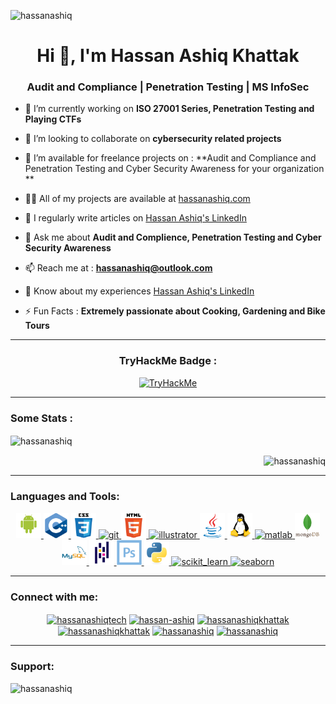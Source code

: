 <p align="left"> <img src="https://komarev.com/ghpvc/?username=hassanashiq&label=Profile%20views&color=0e75b6&style=flat" alt="hassanashiq" /> </p>

<h1 align="center">Hi 👋, I'm Hassan Ashiq Khattak</h1>
<h3 align="center">Audit and Compliance | Penetration Testing | MS InfoSec</h3>




- 🔭 I’m currently working on **ISO 27001 Series, Penetration Testing and Playing CTFs**

- 👯 I’m looking to collaborate on **cybersecurity related projects**

- 🤝 I’m available for freelance projects on :  **Audit and Compliance and Penetration Testing and Cyber Security Awareness for your organization **

- 👨‍💻 All of my projects are available at <a href="https://www.hassanashiq.com/" target="_blank" >hassanashiq.com</a>

- 📝 I regularly write articles on <a href="www.linkedin.com/in/hassan-ashiq" target="_blank">Hassan Ashiq's LinkedIn</a>

- 💬 Ask me about **Audit and Complience, Penetration Testing and Cyber Security Awareness**

- 📫 Reach me at : **hassanashiq@outlook.com**

- 📄 Know about my experiences <a href="www.linkedin.com/in/hassan-ashiq" target="_blank">Hassan Ashiq's LinkedIn</a>

- ⚡ Fun Facts : **Extremely passionate about Cooking, Gardening and Bike Tours**


<hr size="2" width="100%" color="white">  

<div align='center'>
<h3> TryHackMe Badge :</h3>
<a href="www.tryhackme.com/p/hassanashiq"> <img src="https://tryhackme-badges.s3.amazonaws.com/hassanashiq.png" alt="TryHackMe" > </a>
</div>

<hr size="2" width="100%" color="white">  

<div class="main">
<h3> Some Stats :</h3>
  
  <div align='left'>
<p><img align="center" src="https://github-readme-streak-stats.herokuapp.com/?user=hassanashiq&" alt="hassanashiq" /></p>
  </div>
  
  <div align='right'>
<p>&nbsp;<img align="center" src="https://github-readme-stats.vercel.app/api?username=hassanashiq&show_icons=true&locale=en" alt="hassanashiq" /></p>
  </div>
 
  </div>
  
<hr size="2" width="100%" color="white">  


<h3 align="left">Languages and Tools:</h3>
<p align="center"> <a href="https://developer.android.com" target="_blank" rel="noreferrer"> <img src="https://raw.githubusercontent.com/devicons/devicon/master/icons/android/android-original-wordmark.svg" alt="android" width="40" height="40"/> </a> <a href="https://www.w3schools.com/cpp/" target="_blank" rel="noreferrer"> <img src="https://raw.githubusercontent.com/devicons/devicon/master/icons/cplusplus/cplusplus-original.svg" alt="cplusplus" width="40" height="40"/> </a> <a href="https://www.w3schools.com/css/" target="_blank" rel="noreferrer"> <img src="https://raw.githubusercontent.com/devicons/devicon/master/icons/css3/css3-original-wordmark.svg" alt="css3" width="40" height="40"/> </a> <a href="https://git-scm.com/" target="_blank" rel="noreferrer"> <img src="https://www.vectorlogo.zone/logos/git-scm/git-scm-icon.svg" alt="git" width="40" height="40"/> </a> <a href="https://www.w3.org/html/" target="_blank" rel="noreferrer"> <img src="https://raw.githubusercontent.com/devicons/devicon/master/icons/html5/html5-original-wordmark.svg" alt="html5" width="40" height="40"/> </a> <a href="https://www.adobe.com/in/products/illustrator.html" target="_blank" rel="noreferrer"> <img src="https://www.vectorlogo.zone/logos/adobe_illustrator/adobe_illustrator-icon.svg" alt="illustrator" width="40" height="40"/> </a> <a href="https://www.java.com" target="_blank" rel="noreferrer"> <img src="https://raw.githubusercontent.com/devicons/devicon/master/icons/java/java-original.svg" alt="java" width="40" height="40"/> </a> <a href="https://www.linux.org/" target="_blank" rel="noreferrer"> <img src="https://raw.githubusercontent.com/devicons/devicon/master/icons/linux/linux-original.svg" alt="linux" width="40" height="40"/> </a> <a href="https://www.mathworks.com/" target="_blank" rel="noreferrer"> <img src="https://upload.wikimedia.org/wikipedia/commons/2/21/Matlab_Logo.png" alt="matlab" width="40" height="40"/> </a> <a href="https://www.mongodb.com/" target="_blank" rel="noreferrer"> <img src="https://raw.githubusercontent.com/devicons/devicon/master/icons/mongodb/mongodb-original-wordmark.svg" alt="mongodb" width="40" height="40"/> </a> <a href="https://www.mysql.com/" target="_blank" rel="noreferrer"> <img src="https://raw.githubusercontent.com/devicons/devicon/master/icons/mysql/mysql-original-wordmark.svg" alt="mysql" width="40" height="40"/> </a> <a href="https://pandas.pydata.org/" target="_blank" rel="noreferrer"> <img src="https://raw.githubusercontent.com/devicons/devicon/2ae2a900d2f041da66e950e4d48052658d850630/icons/pandas/pandas-original.svg" alt="pandas" width="40" height="40"/> </a> <a href="https://www.photoshop.com/en" target="_blank" rel="noreferrer"> <img src="https://raw.githubusercontent.com/devicons/devicon/master/icons/photoshop/photoshop-line.svg" alt="photoshop" width="40" height="40"/> </a> <a href="https://www.python.org" target="_blank" rel="noreferrer"> <img src="https://raw.githubusercontent.com/devicons/devicon/master/icons/python/python-original.svg" alt="python" width="40" height="40"/> </a> <a href="https://scikit-learn.org/" target="_blank" rel="noreferrer"> <img src="https://upload.wikimedia.org/wikipedia/commons/0/05/Scikit_learn_logo_small.svg" alt="scikit_learn" width="40" height="40"/> </a> <a href="https://seaborn.pydata.org/" target="_blank" rel="noreferrer"> <img src="https://seaborn.pydata.org/_images/logo-mark-lightbg.svg" alt="seaborn" width="40" height="40"/> </a> </p>

<hr size="2" width="100%" color="white">  

<h3 align="left">Connect with me:</h3>
<p align="center">
<a href="https://twitter.com/hassanashiqtech" target="blank"><img align="center" src="https://raw.githubusercontent.com/rahuldkjain/github-profile-readme-generator/master/src/images/icons/Social/twitter.svg" alt="hassanashiqtech" height="30" width="40" /></a>
<a href="https://linkedin.com/in/hassan-ashiq" target="blank"><img align="center" src="https://raw.githubusercontent.com/rahuldkjain/github-profile-readme-generator/master/src/images/icons/Social/linked-in-alt.svg" alt="hassan-ashiq" height="30" width="40" /></a>
<a href="https://fb.com/hassanashiqkhattak" target="blank"><img align="center" src="https://raw.githubusercontent.com/rahuldkjain/github-profile-readme-generator/master/src/images/icons/Social/facebook.svg" alt="hassanashiqkhattak" height="30" width="40" /></a>
<a href="https://instagram.com/hassanashiqkhattak" target="blank"><img align="center" src="https://raw.githubusercontent.com/rahuldkjain/github-profile-readme-generator/master/src/images/icons/Social/instagram.svg" alt="hassanashiqkhattak" height="30" width="40" /></a>
<a href="https://www.youtube.com/c/hassanashiq" target="blank"><img align="center" src="https://raw.githubusercontent.com/rahuldkjain/github-profile-readme-generator/master/src/images/icons/Social/youtube.svg" alt="hassanashiq" height="30" width="40" /></a>
<a href="https://www.hackerrank.com/hassanashiq" target="blank"><img align="center" src="https://raw.githubusercontent.com/rahuldkjain/github-profile-readme-generator/master/src/images/icons/Social/hackerrank.svg" alt="hassanashiq" height="30" width="40" /></a>
</p>


<hr size="2" width="100%" color="white">  

<div align='left'>
<h3>Support:</h3>
<p><a href="https://www.buymeacoffee.com/hassanashiq"> <img align="left" src="https://cdn.buymeacoffee.com/buttons/v2/default-yellow.png" height="50" width="210" alt="hassanashiq" /></a></p><br><br>
</div>


